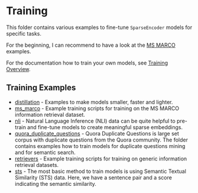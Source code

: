 # Training

This folder contains various examples to fine-tune `SparseEncoder` models for specific tasks.

For the beginning, I can recommend to have a look at the [MS MARCO](ms_marco/) examples.

For the documentation how to train your own models, see [Training Overview](http://www.sbert.net/docs/sparse_encoder/training_overview.html).

## Training Examples

- [distillation](distillation/) - Examples to make models smaller, faster and lighter.
- [ms_marco](ms_marco/) - Example training scripts for training on the MS MARCO information retrieval dataset.
- [nli](nli/) - Natural Language Inference (NLI) data can be quite helpful to pre-train and fine-tune models to create meaningful sparse embeddings.
- [quora_duplicate_questions](quora_duplicate_questions/) - Quora Duplicate Questions is large set corpus with duplicate questions from the Quora community. The folder contains examples how to train models for duplicate questions mining and for semantic search.
- [retrievers](retrievers/) - Example training scripts for training on generic information retrieval datasets.
- [sts](sts/) - The most basic method to train models is using Semantic Textual Similarity (STS) data. Here, we have a sentence pair and a score indicating the semantic similarity.
